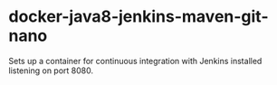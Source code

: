 docker-java8-jenkins-maven-git-nano
===================================

Sets up a container for continuous integration with Jenkins installed listening on port 8080.
